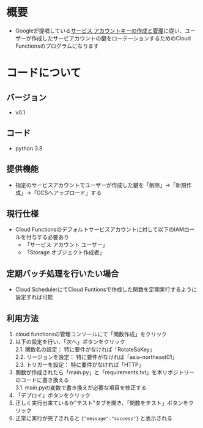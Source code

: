 
# 概要
- Googleが提唱している[サービス アカウントキーの作成と管理](https://cloud.google.com/iam/docs/creating-managing-service-account-keys?hl=JA)に従い、ユーザーが作成したサービアカウントの鍵をローテーションするためのCloud Functionsのプログラムになります

# コードについて
## バージョン
- v0.1

## コード
- python 3.8

## 提供機能
- 指定のサービスアカウントでユーザーが作成した鍵を「削除」→「新規作成」→「GCSへアップロード」する

## 現行仕様
- Cloud Functionsのデフォルトサービスアカウントに対して以下のIAMロールを付与する必要あり
  - 「サービス アカウント ユーザー」
  - 「Storage オブジェクト作成者」

## 定期バッチ処理を行いたい場合
- Cloud SchedulerにてCloud Funtionsで作成した関数を定期実行するように設定すれば可能

## 利用方法
1. cloud functionsの管理コンソールにて「関数作成」をクリック
2. 以下の設定を行い、「次へ」ボタンをクリック  
    2.1. 関数名の設定： 特に要件がなければ「RotateSaKey」  
    2.2. リージョンを設定： 特に要件がなければ「asia-northeast01」  
    2.3. トリガーを設定： 特に要件がなければ「HTTP」  
3. 関数が作成されたら「main.py」と「requirements.txt」を本リポジトリーのコードに書き換える  
    3.1. main.pyの変数で書き換えが必要な項目を修正する  
4. 「デプロイ」ボタンをクリック
5. 正しく実行出来ているか”テスト”タブを開き、「関数をテスト」ボタンをクリック
6. 正常に実行が完了されると `{"message":"success"}` と表示される
